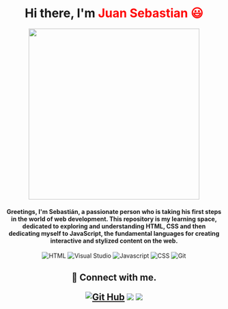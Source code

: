 <h1 align="center">
Hi there, I'm <span style="color:Red"> Juan Sebastian 😃 
</h1>

<p align="center"> 
    <image src="https://github.com/JuanSeCortes/learn-programming/assets/152464350/877b803c-d02f-4998-a4fe-2f0ccb549572" width="400">

<h4 align="center"> Greetings, I'm Sebastián, a passionate person who is taking his first steps in the world of web development. This repository is my learning space, dedicated to exploring and understanding HTML, CSS and then dedicating myself to JavaScript, the fundamental languages for creating interactive and stylized content on the web.
</h4> 

</p>

<p align="center">
    <img src="https://img.shields.io/badge/html5-%23E34F26.svg?style=for-the-badge&logo=html5&logoColor=white" alt="HTML">
    <img src="https://img.shields.io/badge/Visual%20Studio%20Code-0078d7.svg?style=for-the-badge&logo=visual-studio-code&logoColor=white" alt="Visual Studio">
    <img src="https://img.shields.io/badge/javascript-%23323330.svg?style=for-the-badge&logo=javascript&logoColor=%23F7DF1E" alt="Javascript">
    <img src="https://img.shields.io/badge/css3-%231572B6.svg?style=for-the-badge&logo=css3&logoColor=white" alt="CSS">
    <img src="https://img.shields.io/badge/git-%23F05033.svg?style=for-the-badge&logo=git&logoColor=white" alt="Git">
    </p>

<h2 align="center">
  🤝 Connect with me.
<p aling="center">
    <a href="https://github.com/JuanSeCortes"><img src="https://img.shields.io/badge/github-%23121011.svg?style=for-the-badge&logo=github&logoColor=white" alt="Git Hub"></a>
    <a href="https://www.instagram.com/juan_se68/?next=%2F"><img src="https://img.shields.io/badge/Instagram-E4405F?style=for-the-badge&logo=instagram&logoColor=white"></a>
    <a href="https://api.whatsapp.com/send/?phone=%2B573245274809&text&type=phone_number&app_absent=0"><img src="https://img.shields.io/badge/WhatsApp-25D366?style=for-the-badge&logo=whatsapp&logoColor=white"></a>
    
</p>



